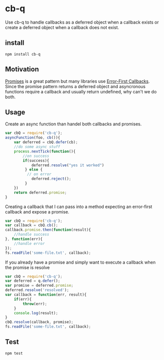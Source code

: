 cb-q
===

Use cb-q to handle callbacks as a deferred object when a callback exists or create a deferred object when a callback does not exist.
## install
```
npm install cb-q
```
## Motivation
[Promises](https://github.com/kriskowal/q) is a great pattern but many libraries use [Error-First Callbacks](http://fredkschott.com/post/2014/03/understanding-error-first-callbacks-in-node-js/).
Since the promise pattern returns a deferred object and asyncronous functions require a callback and usually return undefined, why can't we do both.

## Usage
Create an async function than handel both callbacks and promises.
``` javascript
var cbQ = require('cb-q');
asyncFunction(foo, cb()){
    var deferred = cbQ.defer(cb);
    //do some async stuff
    process.nextTick(function(){
        //on success
        if(success){
            deferred.resolve("yes it worked")
         } else {
          // on error
            deferred.reject();
         }
    })
    return deferred.promise;
}
```
Creating a callback that I can pass into a method expecting an error-first callback and expose a promise.
``` javascript
var cbQ = require('cb-q');
var callback = cbQ.cb();
callback.promise.then(function(result){
    //handle success
}, function(err){
    //handle error
});
fs.readFile('some-file.txt', callback);
```
If you already have a promise and simply want to execute a callback when the promise is resolve
``` javascript
var cbQ = require('cb-q');
var deferred = q.defer();
var promise = deferred.promise;
deferred.resolve('resolved');
var callback = function(err, result){
    if(err){
        throw(err);
    }
    console.log(result);
}
cbQ.resolve(callback, promise);
fs.readFile('some-file.txt', callback);
```
## Test
```
npm test
```